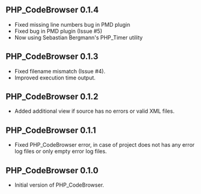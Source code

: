 PHP_CodeBrowser 0.1.4
---------------------

* Fixed missing line numbers bug in PMD plugin
* Fixed bug in PMD plugin (Issue #5)
* Now using Sebastian Bergmann's PHP_Timer utility


PHP_CodeBrowser 0.1.3
---------------------

* Fixed filename mismatch (Issue #4).
* Improved execution time output.


PHP_CodeBrowser 0.1.2
---------------------

* Added additional view if source has no errors or valid XML files.


PHP_CodeBrowser 0.1.1
---------------------

* Fixed PHP_CodeBrowser error, in case of project does not has any error log
  files or only empty error log files.


PHP_CodeBrowser 0.1.0
---------------------

* Initial version of PHP_CodeBrowser.
